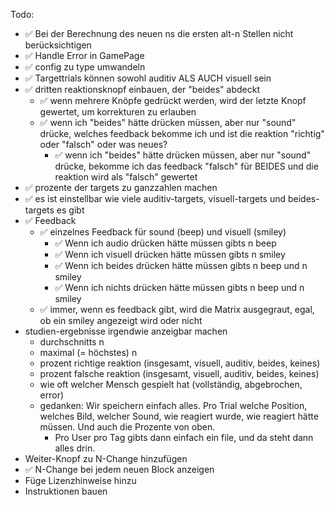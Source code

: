 Todo:

- ✅ Bei der Berechnung des neuen ns die ersten alt-n Stellen nicht berücksichtigen
- ✅ Handle Error in GamePage
- ✅ config zu type umwandeln
- ✅ Targettrials können sowohl auditiv ALS AUCH visuell sein
- ✅ dritten reaktionsknopf einbauen, der "beides" abdeckt
    - ✅ wenn mehrere Knöpfe gedrückt werden, wird der letzte Knopf gewertet, um korrekturen zu erlauben
    - ✅ wenn ich "beides" hätte drücken müssen, aber nur "sound" drücke, welches feedback bekomme ich und ist die
      reaktion "richtig" oder "falsch" oder was neues?
        - ✅ wenn ich "beides" hätte drücken müssen, aber nur "sound" drücke, bekomme ich das feedback "falsch" für
          BEIDES und die reaktion wird als "falsch" gewertet
- ✅ prozente der targets zu ganzzahlen machen
- ✅ es ist einstellbar wie viele auditiv-targets, visuell-targets und beides-targets es gibt
- ✅ Feedback
    - ✅ einzelnes Feedback für sound (beep) und visuell (smiley)
        - ✅ Wenn ich audio drücken hätte müssen gibts n beep
        - ✅ Wenn ich visuell drücken hätte müssen gibts n smiley
        - ✅ Wenn ich beides drücken hätte müssen gibts n beep und n smiley
        - ✅ Wenn ich nichts drücken hätte müssen gibts n beep und n smiley
    - ✅ immer, wenn es feedback gibt, wird die Matrix ausgegraut, egal, ob ein smiley angezeigt wird oder nicht
- studien-ergebnisse irgendwie anzeigbar machen
    - durchschnitts n
    - maximal (= höchstes) n
    - prozent richtige reaktion (insgesamt, visuell, auditiv, beides, keines)
    - prozent falsche reaktion (insgesamt, visuell, auditiv, beides, keines)
    - wie oft welcher Mensch gespielt hat (vollständig, abgebrochen, error)
    - gedanken: Wir speichern einfach alles. Pro Trial welche Position, welches Bild, welcher Sound, wie reagiert wurde,
      wie reagiert hätte müssen. Und auch die Prozente von oben.
        - Pro User pro Tag gibts dann einfach ein file, und da steht dann alles drin.
- Weiter-Knopf zu N-Change hinzufügen
- ✅ N-Change bei jedem neuen Block anzeigen
- Füge Lizenzhinweise hinzu
- Instruktionen bauen

